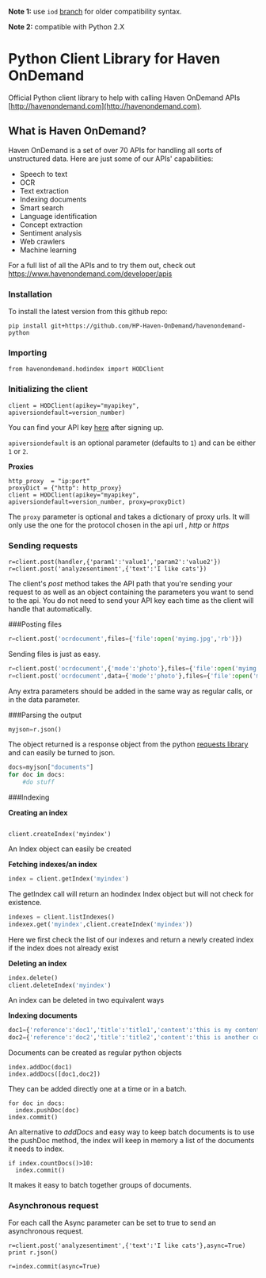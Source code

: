 **Note 1:** use `iod` [branch](https://github.com/HP-Haven-OnDemand/iod-python/tree/iod) for older compatibility syntax.

**Note 2:** compatible with Python 2.X

# Python Client Library for Haven OnDemand
Official Python client library to help with calling Haven OnDemand APIs [http://havenondemand.com](http://havenondemand.com).

## What is Haven OnDemand?
Haven OnDemand is a set of over 70 APIs for handling all sorts of unstructured data. Here are just some of our APIs' capabilities:
* Speech to text
* OCR
* Text extraction
* Indexing documents
* Smart search
* Language identification
* Concept extraction
* Sentiment analysis
* Web crawlers
* Machine learning

For a full list of all the APIs and to try them out, check out https://www.havenondemand.com/developer/apis


### Installation
To install the latest version from this github repo:
```
pip install git+https://github.com/HP-Haven-OnDemand/havenondemand-python
```


### Importing

```
from havenondemand.hodindex import HODClient
```

### Initializing the client

```
client = HODClient(apikey="myapikey", apiversiondefault=version_number)
```
You can find your API key [here](https://www.haveondemand.com/account/api-keys.html) after signing up.

`apiversiondefault` is an optional parameter (defaults to `1`) and can be either `1` or `2`.

**Proxies**
```
http_proxy  = "ip:port"
proxyDict = {"http": http_proxy}
client = HODClient(apikey="myapikey", apiversiondefault=version_number, proxy=proxyDict)
```

The `proxy` parameter is optional and takes a dictionary of proxy urls. It will only use the one for the protocol chosen in the api url , *http* or *https*

### Sending requests

```
r=client.post(handler,{'param1':'value1','param2':'value2'})
r=client.post('analyzesentiment',{'text':'I like cats'})
```
The client's *post* method takes the API path that you're sending your request to as well as an object containing the parameters you want to send to the api. You do not need to send your API key each time as the client will handle that automatically.

###Posting files

```python
r=client.post('ocrdocument',files={'file':open('myimg.jpg','rb')})
```
Sending files is just as easy.

```python
r=client.post('ocrdocument',{'mode':'photo'},files={'file':open('myimg.jpg','rb')})
r=client.post('ocrdocument',data={'mode':'photo'},files={'file':open('myimg.jpg','rb')})
```
Any extra parameters should be added in the same way as regular calls, or in the data parameter.

###Parsing the output

```python
myjson=r.json()
```

The object returned is a response object from the python [requests library](http://docs.python-requests.org/en/latest/) and can easily be turned to json.

```python
docs=myjson["documents"]
for doc in docs:
    #do stuff
```

###Indexing

**Creating an index**

```

client.createIndex('myindex')

```

An Index object can easily be created

**Fetching indexes/an index**

```python
index = client.getIndex('myindex')
```
The getIndex call will return an hodindex Index object but will not check for existence.

```python
indexes = client.listIndexes()
indexex.get('myindex',client.createIndex('myindex'))
```

Here we first check the list of our indexes and return a newly created index if the index does not already exist

**Deleting an index**

```python
index.delete()
client.deleteIndex('myindex')
```
An index can be deleted in two equivalent ways

**Indexing documents**

```python
doc1={'reference':'doc1','title':'title1','content':'this is my content'}
doc2={'reference':'doc2','title':'title2','content':'this is another content'}
```
Documents can be created as regular python objects

```
index.addDoc(doc1)
index.addDocs([doc1,doc2])
```
They can be added directly one at a time or in a batch.

```
for doc in docs:
  index.pushDoc(doc)
index.commit()
```

An alternative to *addDocs* and easy way to keep batch documents is to use the pushDoc method, the index will keep in memory a list of the documents it needs to index.

```
if index.countDocs()>10:
  index.commit()
```

It makes it easy to batch together groups of documents.



### Asynchronous request

For each call the Async parameter can be set to true to send an asynchronous request.

```
r=client.post('analyzesentiment',{'text':'I like cats'},async=True)
print r.json()

r=index.commit(async=True)
```
